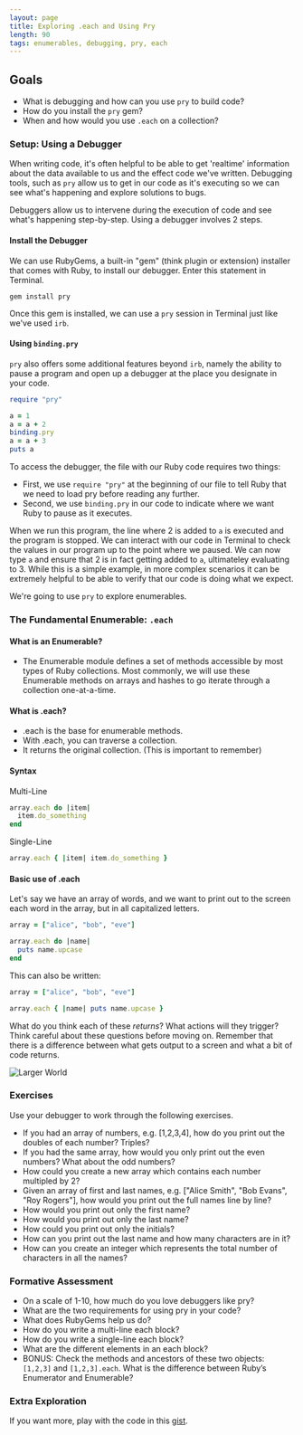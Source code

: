 ```yaml
---
layout: page
title: Exploring .each and Using Pry
length: 90
tags: enumerables, debugging, pry, each
---
```


## Goals
* What is debugging and how can you use `pry` to build code?
* How do you install the `pry` gem?
* When and how would you use `.each` on a collection?

### Setup: Using a Debugger
When writing code, it's often helpful to be able to get 'realtime' information about the data available to us and the effect code we've written. Debugging tools, such as `pry` allow us to get in our code as it's executing so we can see what's happening and explore solutions to bugs.

Debuggers allow us to intervene during the execution of code and see what's happening step-by-step. Using a debugger involves 2 steps.

#### Install the Debugger
We can use RubyGems, a built-in "gem" (think plugin or extension) installer that comes with Ruby, to install our debugger. Enter this statement in Terminal.

`gem install pry`

Once this gem is installed, we can use a `pry` session in Terminal just like we've used `irb`.

#### Using `binding.pry`
`pry` also offers some additional features beyond `irb`, namely the ability to pause a program and open up a debugger at the place you designate in your code.

```ruby
require "pry"

a = 1
a = a + 2
binding.pry
a = a + 3
puts a
```

To access the debugger, the file with our Ruby code requires two things:
* First, we use `require "pry"` at the beginning of our file to tell Ruby that we need to load pry before reading any further.
* Second, we use `binding.pry` in our code to indicate where we want Ruby to pause as it executes.

When we run this program, the line where 2 is added to `a` is executed and the program is stopped. We can interact with our code in Terminal to check the values in our program up to the point where we paused. We can now type `a` and ensure that 2 is in fact getting added to `a`, ultimateley evaluating to 3. While this is a simple example, in more complex scenarios it can be extremely helpful to be able to verify that our code is doing what we expect.

We're going to use `pry` to explore enumerables.

### The Fundamental Enumerable: `.each`

#### What is an Enumerable?

* The Enumerable module defines a set of methods accessible by most types of Ruby collections. Most commonly, we will use these Enumerable methods on arrays and hashes to go iterate through a collection one-at-a-time.

#### What is .each?

* .each is the base for enumerable methods.
* With .each, you can traverse a collection.
* It returns the original collection. (This is important to remember)

#### Syntax

Multi-Line  

```ruby
array.each do |item|
  item.do_something
end
```

Single-Line  

```ruby
array.each { |item| item.do_something }
```

#### Basic use of .each

Let's say we have an array of words, and we want to print out to the screen each word in the array, but in all capitalized letters.

```ruby
array = ["alice", "bob", "eve"]

array.each do |name|
  puts name.upcase
end
```

This can also be written:

```ruby
array = ["alice", "bob", "eve"]

array.each { |name| puts name.upcase }
```

What do you think each of these _returns_? What actions will they trigger? Think careful about these questions before moving on. Remember that there is a difference between what gets output to a screen and what a bit of code returns.

![Larger World](http://s2.quickmeme.com/img/84/84a6366d15759c25439d99d98ce7058caba36d6881ae05433a1a7d5d0a3bd011.jpg)

### Exercises

Use your debugger to work through the following exercises.

* If you had an array of numbers, e.g. [1,2,3,4], how do you print out the
doubles of each number? Triples?
* If you had the same array, how would you only print out the even numbers?
What about the odd numbers?
* How could you create a new array which contains each number multipled by 2?
* Given an array of first and last names, e.g. ["Alice Smith", "Bob Evans",
"Roy Rogers"],  how would you print out the full names line by line?
* How would you print out only the first name?
* How would you print out only the last name?
* How could you print out only the initials?
* How can you print out the last name and how many characters are in it?
* How can you create an integer which represents the total number of characters in all the names?

### Formative Assessment
* On a scale of 1-10, how much do you love debuggers like pry?
* What are the two requirements for using pry in your code?
* What does RubyGems help us do?
* How do you write a multi-line each block?
* How do you write a single-line each block?
* What are the different elements in an each block?
* BONUS: Check the methods and ancestors of these two objects: `[1,2,3]` and `[1,2,3].each`. What is the difference between Ruby’s Enumerator and Enumerable?

### Extra Exploration
If you want more, play with the code in this [gist](https://gist.github.com/jmejia/04924190362f64fc49ab).
